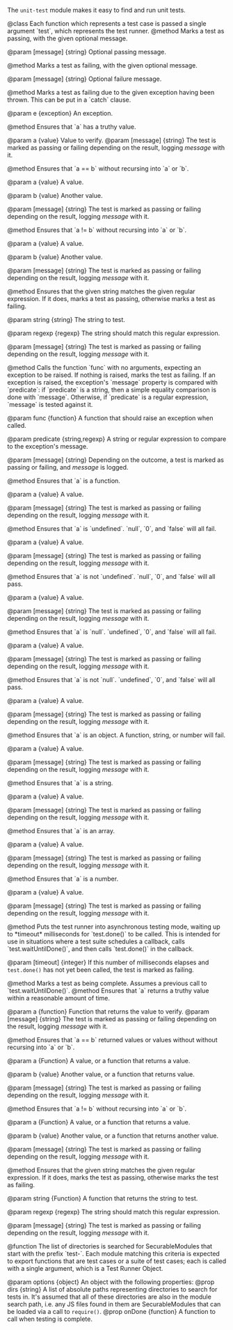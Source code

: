 <!-- contributed by Atul Varma [atul@mozilla.com]  -->
<!-- edited by Noelle Murata [fiveinchpixie@gmail.com]  -->
<!-- edited by Shane Tomlinson[stomlinson@mozilla.com] -->

The `unit-test` module makes it easy to find and run unit tests.

<api name="test">
@class
Each function which represents a test case is passed a single argument
`test`, which represents the test runner.

<api name="pass">
@method
  Marks a test as passing, with the given optional message.

@param [message] {string}
  Optional passing message.
</api>


<api name="fail">
@method
  Marks a test as failing, with the given optional message.

@param [message] {string}
  Optional failure message.
</api>


<api name="exception">
@method
  Marks a test as failing due to the given exception having been thrown.
  This can be put in a `catch` clause.

@param e {exception}
  An exception.
</api>

<api name="assert">
@method
  Ensures that `a` has a truthy value.

@param a {value}
  Value to verify.
@param [message] {string}
  The test is marked as passing or failing depending on the result, logging
  *message* with it.
</api>


<api name="assertEqual">
@method
  Ensures that `a == b` without recursing into `a` or `b`.

@param a {value}
  A value.

@param b {value}
  Another value.

@param [message] {string}
  The test is marked as passing or failing depending on the result, logging
  *message* with it.
</api>

<api name="assertNotEqual">
@method
  Ensures that `a != b` without recursing into `a` or `b`.

@param a {value}
  A value.

@param b {value}
  Another value.

@param [message] {string}
  The test is marked as passing or failing depending on the result, logging
  *message* with it.
</api>


<api name="assertMatches">
@method
  Ensures that the given string matches the given regular expression.
  If it does, marks a test as passing, otherwise marks a test as
  failing.

@param string {string}
  The string to test.

@param regexp {regexp}
  The string should match this regular expression.

@param [message] {string}
  The test is marked as passing or failing depending on the result, logging
  *message* with it.
</api>


<api name="assertRaises">
@method
  Calls the function `func` with no arguments, expecting an exception
  to be raised. If nothing is raised, marks the test as failing. If an
  exception is raised, the exception's `message` property is
  compared with `predicate`: if `predicate` is a string, then a
  simple equality comparison is done with `message`. Otherwise,
  if `predicate` is a regular expression, `message` is tested
  against it.

@param func {function}
  A function that should raise an exception when called.

@param predicate {string,regexp}
  A string or regular expression to compare to the exception's message.

@param [message] {string}
  Depending on the outcome, a test is marked as passing or failing, and
  *message* is logged.
</api>


<api name="assertFunction">
@method
  Ensures that `a` is a function.

@param a {value}
  A value.

@param [message] {string}
  The test is marked as passing or failing depending on the result, logging
  *message* with it.
  
</api>  


<api name="assertUndefined">
@method
  Ensures that `a` is `undefined`.  `null`, `0`, and `false` will all fail.

@param a {value}
  A value.

@param [message] {string}
  The test is marked as passing or failing depending on the result, logging
  *message* with it.
  
</api>  


<api name="assertNotUndefined">
@method
  Ensures that `a` is not `undefined`.  `null`, `0`, and `false` will all pass.

@param a {value}
  A value.

@param [message] {string}
  The test is marked as passing or failing depending on the result, logging
  *message* with it.
  
</api>  


<api name="assertNull">
@method
  Ensures that `a` is `null`.  `undefined`, `0`, and `false` will all fail.

@param a {value}
  A value.

@param [message] {string}
  The test is marked as passing or failing depending on the result, logging
  *message* with it.
  
</api>  


<api name="assertNotNull">
@method
  Ensures that `a` is not `null`.  `undefined`, `0`, and `false` will all pass.

@param a {value}
  A value.

@param [message] {string}
  The test is marked as passing or failing depending on the result, logging
  *message* with it.
  
</api>  


<api name="assertObject">
@method
  Ensures that `a` is an object.  A function, string, or number will fail.

@param a {value}
  A value.

@param [message] {string}
  The test is marked as passing or failing depending on the result, logging
  *message* with it.
  
</api>  


<api name="assertString">
@method
  Ensures that `a` is a string.

@param a {value}
  A value.

@param [message] {string}
  The test is marked as passing or failing depending on the result, logging
  *message* with it.
  
</api>  


<api name="assertArray">
@method
  Ensures that `a` is an array.

@param a {value}
  A value.

@param [message] {string}
  The test is marked as passing or failing depending on the result, logging
  *message* with it.
  
</api>  


<api name="assertNumber">
@method
  Ensures that `a` is a number.

@param a {value}
  A value.

@param [message] {string}
  The test is marked as passing or failing depending on the result, logging
  *message* with it.
  
</api>  


<api name="waitUntilDone">
@method
  Puts the test runner into asynchronous testing mode, waiting up to
  *timeout* milliseconds for `test.done()` to be called.  This
  is intended for use in situations where a test suite schedules a
  callback, calls `test.waitUntilDone()`, and then calls
  `test.done()` in the callback.

@param [timeout] {integer}
  If this number of milliseconds elapses and `test.done()` has not yet been
  called, the test is marked as failing.
</api>


<api name="done">
@method
  Marks a test as being complete.  Assumes a previous call to
  `test.waitUntilDone()`.
</api>

</api>


<api name="waitUntil">
@method
  Ensures that `a` returns a truthy value within a reasonable amount of time.

@param a {function}
  Function that returns the value to verify.
@param [message] {string}
  The test is marked as passing or failing depending on the result, logging
  *message* with it.
</api>


<api name="waitUntilEqual">
@method
  Ensures that `a == b` returned values or values without without recursing
  into `a` or `b`.

@param a {Function}
  A value, or a function that returns a value.

@param b {value}
  Another value, or a function that returns value.

@param [message] {string}
  The test is marked as passing or failing depending on the result, logging
  *message* with it.
</api>

<api name="waitUntilNotEqual">
@method
  Ensures that `a != b` without recursing into `a` or `b`.

@param a {Function}
  A value, or a function that returns a value.

@param b {value}
  Another value, or a function that returns another value.

@param [message] {string}
  The test is marked as passing or failing depending on the result, logging
  *message* with it.
</api>


<api name="waitUntilMatches">
@method
  Ensures that the given string matches the given regular expression.
  If it does, marks the test as passing, otherwise marks the test as
  failing.

@param string {Function}
  A function that returns the string to test.

@param regexp {regexp}
  The string should match this regular expression.

@param [message] {string}
  The test is marked as passing or failing depending on the result, logging
  *message* with it.
</api>



<api name="findAndRunTests">
@function
  The list of directories is searched for SecurableModules that start
  with the prefix `test-`.  Each module matching this criteria is
  expected to export functions that are test cases or a suite of test
  cases; each is called with a single argument, which is a Test Runner
  Object.

@param options {object}
  An object with the following properties:
  @prop dirs {string}
    A list of absolute paths representing directories to search
    for tests in.  It's assumed that all of these directories are also
    in the module search path, i.e. any JS files found in them are
    SecurableModules that can be loaded via a call to
    `require()`.
  @prop onDone {function}
    A function to call when testing is complete.
</api>
